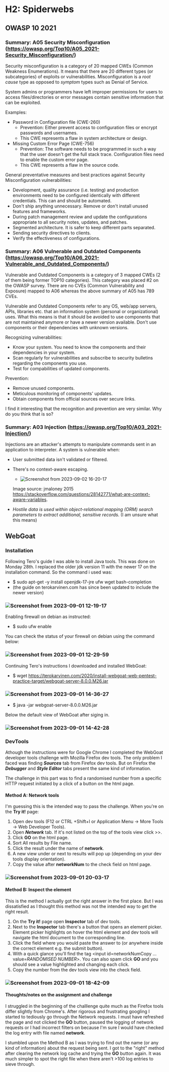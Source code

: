 # H2: Spiderwebs

## OWASP 10 2021

### Summary: A05 Security Misconfiguration (https://owasp.org/Top10/A05_2021-Security_Misconfiguration/)

Security misconfiguration is a category of 20 mapped CWEs (Common Weakness Enumerations). It means that there are 20 different types (or subcategories) of exploits or vulnerabilities.
Misconfiguration is a *root cause* type as opposed to *symptom* types such as Denial of Service.

System admins or programmers have left improper permissions for users to access files/directories or error messages contain sensitive information that can be exploited.

Examples:

- Password in Configuration file (CWE-260)
  - Prevention: Either prevent access to configuration files or encrypt passwords and usernames.
  - This CWE represents a flaw in system architecture or design.
- Missing Custom Error Page (CWE-756)
  - Prevention: The software needs to be programmed in such a way that the user doesn't get the full stack trace. Configuration files need to enable the custom error page.
  - This CWE represents a flaw in the source code.

General preventative measures and best practices against Security Misconfiguration vulnerabilities:

- Development, quality assurance (i.e. testing) and production environments need to be configured identically with different credentials. This can and should be automated.
- Don't ship anything unnecessary. Remove or don't install unused features and frameworks.
- During patch management review and update the configurations appropriate to all security notes, updates, and patches.
- Segmented architecture. It is safer to keep different parts separated.
- Sending security directives to clients.
- Verify the effectiveness of configurations.

### Summary: A06 Vulnerable and Outdated Components (https://owasp.org/Top10/A06_2021-Vulnerable_and_Outdated_Components/)

Vulnerable and Outdated Components is a category of 3 mapped CWEs (2 of them being former TOP10 categories).  This category was placed #2 on the OWASP survey. There are no CVEs (Common Vulnerability and Exposure) mapped to A06 whereas the above summary of A05 has 789 CVEs.

Vulnerable and Outdated Components refer to any OS, web/app servers, APIs, libraries etc. that an information system (personal or organizational) uses. What this means is that it should be avoided to use components that are not maintained anymore or have a newer version available. Don't use components or their dependencies with unknown versions.

Recognizing vulnerabilities:

- Know your system. You need to know the components and their dependencies in your system.
- Scan regularly for vulnerabilities and subscribe to security bulletins regarding the components you use.
- Test for compabilities of updated components.

Prevention:

- Remove unused components.
- Meticulous monitoring of components' updates.
- Obtain components from official sources over secure links.

I find it interesting that the recognition and prevention are very similar. Why do you think that is so?

### Summary: A03 Injection (https://owasp.org/Top10/A03_2021-Injection/)

Injections are an attacker's attempts to manipulate commands sent in an application to interpreter. A system is vulnerable when:

- User submitted data isn't validated or filtered.
- There's no context-aware escaping.
  - ![Screenshot from 2023-09-02 16-20-17](https://github.com/RenneJ/hh-infosec-course/assets/97522117/93c2ea72-73e2-4122-a52d-e8b38fb32738)

  Image source: jmaloney 2015 https://stackoverflow.com/questions/28142771/what-are-context-aware-variables.

- *Hostile data is used within object-relational mapping (ORM) search parameters to extract additional, sensitive records.* (I am unsure what this means)

## WebGoat

### Installation

Following Tero's guide I was able to install Java tools. This was done on Monday 28th. I replaced the older jdk version 
11 with the newer 17 on the installation command. So the command i used was:

- $ sudo apt-get -y install openjdk-17-jre ufw wget bash-completion
- (the guide on terokarvinen.com has since been updated to include the newer version)

### ![Screenshot from 2023-09-01 12-19-17](https://github.com/RenneJ/hh-infosec-course/assets/97522117/cc94ae00-cfc4-4c47-887e-17ac58baf9d4)

Enabling firewall on debian as instructed:

- $ sudo ufw enable

You can check the status of your firewall on debian using the command below:

### ![Screenshot from 2023-09-01 12-29-59](https://github.com/RenneJ/hh-infosec-course/assets/97522117/276b29b7-8013-4917-8027-9ff5c53b87e0)

Continuing Tero's instructions I downloaded and installed WebGoat:

- $ wget https://terokarvinen.com/2020/install-webgoat-web-pentest-practice-target/webgoat-server-8.0.0.M26.jar

### ![Screenshot from 2023-09-01 14-36-27](https://github.com/RenneJ/hh-infosec-course/assets/97522117/abb69fc1-6404-4f6e-9007-c4f497bb51f5)

- $ java -jar webgoat-server-8.0.0.M26.jar

Below the default view of WebGoat after siging in.

### ![Screenshot from 2023-09-01 14-42-28](https://github.com/RenneJ/hh-infosec-course/assets/97522117/66b2b9c7-af98-46bb-b86e-b85530003358)

### DevTools

Athough the instructions were for Google Chrome I completed the WebGoat developer tools challenge with Mozilla Firefox dev tools.
The only problem I faced was finding ***Sources*** tab from Firefox dev tools. But on Firefox the ***Debugger*** and ***Style Editor*** tabs present the same kind of information.

The challenge in this part was to find a randomised number from a specific HTTP request initiated by a click of a button on the html page.

#### Method A: Network tools

I'm guessing this is the intended way to pass the challenge. When you're on the **Try it!** page:

1. Open dev tools (F12 or CTRL +Shift+I or Application Menu -> More Tools -> Web Developer Tools).
2. Open ***Network*** tab. If it's not listed on the top of the tools view click >>.
3. Click **GO** on the html page.
4. Sort All results by File name.
5. Click the result under the name of **network**.
6. A new view under or next to results will pop up (depending on your dev tools display orientation).
7. Copy the value after **networkNum** to the check field on html page.

### ![Screenshot from 2023-09-01 20-03-17](https://github.com/RenneJ/hh-infosec-course/assets/97522117/912f4897-df38-4de1-b61c-ddf9afb06e98)

#### Method B: Inspect the element

This is the method I actually got the right answer in the first place. But I was dissatisfied as I thought this method was not the intended way to get the right result.

1. On the **Try it!** page open **Inspector** tab of dev tools.
2. Next to the **Inspector** tab there's a button that opens an element picker. Element picker highlights on hover the html element and dev tools will navigate the html document to the corresponding line.
3. Click the field where you would paste the answer to (or anywhere inside the correct element e.g. the submit button).
4. With a quick glance you'll find the tag <input id=networkNumCopy ... value=*RANDOMISED NUMBER*>. You can also spam click **GO** and you should see a value highlighted and changing each click.
5. Copy the number from the dev tools view into the check field.

### ![Screenshot from 2023-09-01 18-42-09](https://github.com/RenneJ/hh-infosec-course/assets/97522117/b49e5190-8504-4aee-9e6b-6663c91b732e)

#### Thoughts/notes on the assignment and challenge

I struggled in the beginning of the challlenge quite much as the Firefox tools differ slightly from Chrome's. After rigorous and frustrating googling I started to tediously go through the Network requests. I must have refreshed the page and not clicked the **GO** button, paused the logging of network requests or I had incorrect filters on because I'm sure I would have checked the log entry with file named **network**.

I stumbled upon the Method B as I was trying to find out the name (or any kind of information) about the request being sent. I got to the "right" method after clearing the network log cache and trying the **GO** button again. It was much simpler to spot the right file when there aren't >100 log entries to sieve through.
